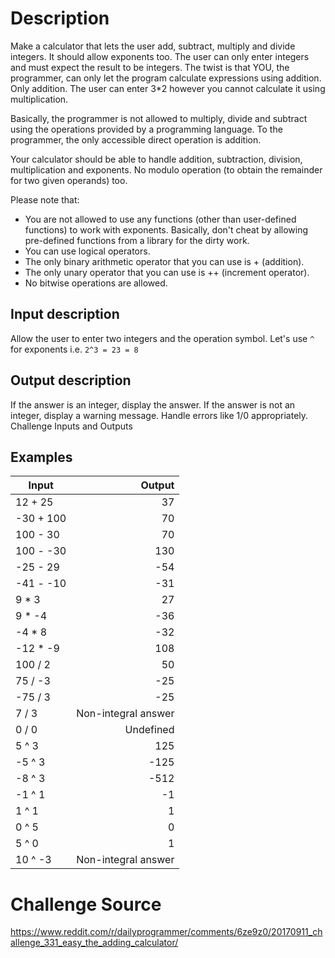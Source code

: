 # Description

Make a calculator that lets the user add, subtract, multiply and divide integers. It should allow exponents too. The user can only enter integers and must expect the result to be integers. The twist is that YOU, the programmer, can only let the program calculate expressions using addition. Only addition. The user can enter 3*2 however you cannot calculate it using multiplication.

Basically, the programmer is not allowed to multiply, divide and subtract using the operations provided by a programming language. To the programmer, the only accessible direct operation is addition.

Your calculator should be able to handle addition, subtraction, division, multiplication and exponents. No modulo operation (to obtain the remainder for two given operands) too.

Please note that:
- You are not allowed to use any functions (other than user-defined functions) to work with exponents. Basically, don't cheat by allowing pre-defined functions from a library for the dirty work.
- You can use logical operators.
- The only binary arithmetic operator that you can use is + (addition).
- The only unary operator that you can use is ++ (increment operator).
- No bitwise operations are allowed.
## Input description

Allow the user to enter two integers and the operation symbol.
Let's use `^` for exponents i.e. `2^3 = 23 = 8`

## Output description

If the answer is an integer, display the answer. If the answer is not an integer, display a warning message. Handle errors like 1/0 appropriately.
Challenge Inputs and Outputs

## Examples

|Input|Output|
|------------|-------:|
|12 + 25 |37|
|-30 + 100 | 70|
|100 - 30 |70|
|100 - -30|130|
|-25 - 29|-54|
|-41 - -10|-31|
|9 * 3|27|
|9 * -4|-36|
|-4 * 8|-32|
|-12 * -9|108|
|100 / 2|50|
|75 / -3|-25|
|-75 / 3|-25|
|7 / 3|Non-integral answer|
|0 / 0|Undefined|
|5 ^ 3|125|
|-5 ^ 3|-125|
|-8 ^ 3|-512|
|-1 ^ 1|-1|
|1 ^ 1|1|
|0 ^ 5|0|
|5 ^ 0|1|
|10 ^ -3|Non-integral answer|

# Challenge Source
https://www.reddit.com/r/dailyprogrammer/comments/6ze9z0/20170911_challenge_331_easy_the_adding_calculator/